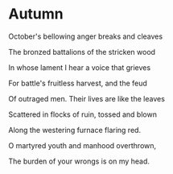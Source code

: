 # Autumn

October's bellowing anger breaks and cleaves

The bronzed battalions of the stricken wood

In whose lament I hear a voice that grieves

For battle's fruitless harvest, and the feud

Of outraged men. Their lives are like the leaves

Scattered in flocks of ruin, tossed and blown

Along the westering furnace flaring red.

O martyred youth and manhood overthrown,

The burden of your wrongs is on my head.

